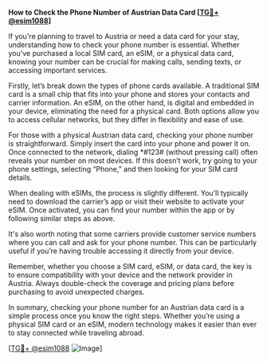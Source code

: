 **How to Check the Phone Number of Austrian Data Card [[TG💪+ @esim1088](https://t.me/s/esim1088)]**

If you're planning to travel to Austria or need a data card for your stay, understanding how to check your phone number is essential. Whether you've purchased a local SIM card, an eSIM, or a physical data card, knowing your number can be crucial for making calls, sending texts, or accessing important services.

Firstly, let’s break down the types of phone cards available. A traditional SIM card is a small chip that fits into your phone and stores your contacts and carrier information. An eSIM, on the other hand, is digital and embedded in your device, eliminating the need for a physical card. Both options allow you to access cellular networks, but they differ in flexibility and ease of use.

For those with a physical Austrian data card, checking your phone number is straightforward. Simply insert the card into your phone and power it on. Once connected to the network, dialing *#123# (without pressing call) often reveals your number on most devices. If this doesn’t work, try going to your phone settings, selecting “Phone,” and then looking for your SIM card details.

When dealing with eSIMs, the process is slightly different. You’ll typically need to download the carrier’s app or visit their website to activate your eSIM. Once activated, you can find your number within the app or by following similar steps as above.

It's also worth noting that some carriers provide customer service numbers where you can call and ask for your phone number. This can be particularly useful if you’re having trouble accessing it directly from your device.

Remember, whether you choose a SIM card, eSIM, or data card, the key is to ensure compatibility with your device and the network provider in Austria. Always double-check the coverage and pricing plans before purchasing to avoid unexpected charges.

In summary, checking your phone number for an Austrian data card is a simple process once you know the right steps. Whether you’re using a physical SIM card or an eSIM, modern technology makes it easier than ever to stay connected while traveling abroad. 

[[TG💪+ @esim1088](https://t.me/s/esim1088) ![Image](https://i.postimg.cc/Y0z9fWf4/image.png)]